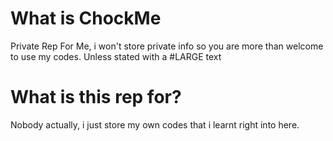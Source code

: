 # What is ChockMe
Private Rep For Me, i won't store private info so you are more than welcome to use my codes. Unless stated with a #LARGE text

# What is this rep for?
Nobody actually, i just store my own codes that i learnt right into here.
